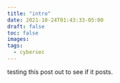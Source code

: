 ```yaml
---
title: "intro"
date: 2021-10-24T01:43:33-05:00
draft: false
toc: false
images:
tags:
  - cybersec
---
```


testing this post out to see if it posts.